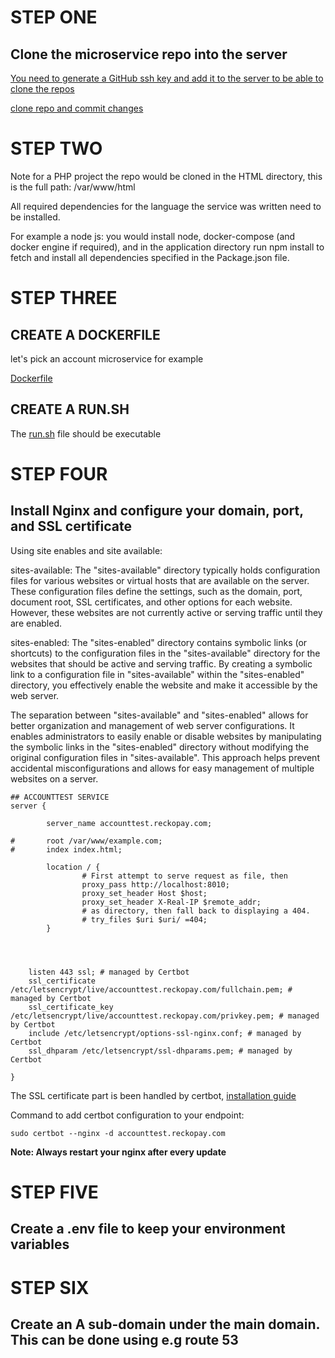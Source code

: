 # STEP ONE
## Clone the microservice repo into the server

[You need to generate a GitHub ssh key and add it to the server to be able to clone the repos](https://www.theserverside.com/blog/Coffee-Talk-Java-News-Stories-and-Opinions/GitHub-SSH-Key-Setup-Config-Ubuntu-Linux)

[clone repo and commit changes](https://learn.microsoft.com/en-us/azure/developer/javascript/how-to/with-visual-studio-code/clone-github-repository?tabs=create-repo-command-palette%2Cinitialize-repo-activity-bar%2Ccreate-branch-command-palette%2Ccommit-changes-command-palette%2Cpush-command-palette)


# STEP TWO
Note for a PHP project the repo would be cloned in the HTML directory, this is the full path: /var/www/html

All required dependencies for the language the service was written need to be installed.

For example a node js:
you would install node, docker-compose (and docker engine if required), and in the application directory run npm install to fetch and install all dependencies specified in the Package.json file.

# STEP THREE
## CREATE A DOCKERFILE
let's pick an account microservice for example

[Dockerfile](https://github.com/layor2257/Vertical-deployment/blob/main/Dockerfile)

## CREATE A RUN.SH

The [run.sh](https://github.com/layor2257/Vertical-deployment/blob/main/run.sh) file should be executable

# STEP FOUR
## Install Nginx and configure your domain, port, and SSL certificate

Using site enables and site available:

sites-available: The "sites-available" directory typically holds configuration files for various websites or virtual hosts that are available on the server. These configuration files define the settings, such as the domain, port, document root, SSL certificates, and other options for each website. However, these websites are not currently active or serving traffic until they are enabled.

sites-enabled: The "sites-enabled" directory contains symbolic links (or shortcuts) to the configuration files in the "sites-available" directory for the websites that should be active and serving traffic. By creating a symbolic link to a configuration file in "sites-available" within the "sites-enabled" directory, you effectively enable the website and make it accessible by the web server.

The separation between "sites-available" and "sites-enabled" allows for better organization and management of web server configurations. It enables administrators to easily enable or disable websites by manipulating the symbolic links in the "sites-enabled" directory without modifying the original configuration files in "sites-available". This approach helps prevent accidental misconfigurations and allows for easy management of multiple websites on a server.

```
## ACCOUNTTEST SERVICE
server {

        server_name accounttest.reckopay.com;

#       root /var/www/example.com;
#       index index.html;

        location / {
                # First attempt to serve request as file, then
                proxy_pass http://localhost:8010;
                proxy_set_header Host $host;
                proxy_set_header X-Real-IP $remote_addr;
                # as directory, then fall back to displaying a 404.
                # try_files $uri $uri/ =404;
        }




    listen 443 ssl; # managed by Certbot
    ssl_certificate /etc/letsencrypt/live/accounttest.reckopay.com/fullchain.pem; # managed by Certbot
    ssl_certificate_key /etc/letsencrypt/live/accounttest.reckopay.com/privkey.pem; # managed by Certbot
    include /etc/letsencrypt/options-ssl-nginx.conf; # managed by Certbot
    ssl_dhparam /etc/letsencrypt/ssl-dhparams.pem; # managed by Certbot

}
```
The SSL certificate part is been handled by certbot, [installation guide](https://www.inmotionhosting.com/support/website/ssl/lets-encrypt-ssl-ubuntu-with-certbot/)


Command to add certbot configuration to your endpoint:

```sudo certbot --nginx -d accounttest.reckopay.com```

**Note: Always restart your nginx after every update**

# STEP FIVE
## Create a .env file to keep your environment variables

# STEP SIX
## Create an A sub-domain under the main domain. This can be done using e.g route 53




